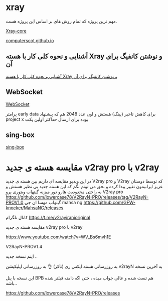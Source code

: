 # xray

مهم ترین پروژه که تمام روش های بر اساس این پروژه هست.

[Xray-core](https://github.com/XTLS/Xray-core)


[computerscot.github.io](https://computerscot.github.io/)

## آشنایی و نحوه کلی کار با هسته Xray و نوشتن کانفیگ برای آن
[آشنایی و نحوه کلی کار با هسته Xray و نوشتن کانفیگ برای آن](https://telegra.ph/%D8%A2%D8%B4%D9%86%D8%A7%DB%8C%DB%8C-%D9%88-%D9%86%D8%AD%D9%88%D9%87-%DA%A9%D9%84%DB%8C-%DA%A9%D8%A7%D8%B1-%D8%A8%D8%A7-%D9%87%D8%B3%D8%AA%D9%87-Xray-%D9%88-%D9%86%D9%88%D8%B4%D8%AA%D9%86-%DA%A9%D8%A7%D9%86%D9%81%DB%8C%DA%AF-%D8%A8%D8%B1%D8%A7%DB%8C-%D8%A2%D9%86-01-08)


## WebSocket

[WebSocket](https://xtls.github.io/Xray-docs-next/en/config/transports/websocket.html#websocket)

پرامتر early data برای کاهش تاخیر (پینگ) هستش و اون عدد 2048 هم که پیشنهاد project x بوده برای ارسال حداکثر اولین پکت



## sing-box

[sing-box](https://sing-box.sagernet.org/) 



#  مقایسه هسته ی جدید v2ray pro با v2ray 


در این ویدیو مقایسه ای داریم بین هسته ی جدید V2ray pro و V2ray که توسط دوستان عزیز ایرانیمون تغییر پیدا کرده و بحق می تونم بگم که این هسته جدید بی نظیر هستش و به راحتی محدودیت هارو دور میزنه
گیتهاب ویتوری پرو V2ray pro
https://github.com/lowercase78/V2RayN-PRO/releases/tag/V2RayN-PROV1.0
گیتهاب مهسا ان جی mahsa ng
https://github.com/GFW-knocker/MahsaNG/releases

کانال تلگرام
https://t.me/v2rayiranioriginal


 مقایسه هسته ی جدید v2ray pro با v2ray 

https://www.youtube.com/watch?v=WV_Bs6mvh1E

V2RayN-PROV1.4

اینم نسخه جدید ..

به روزرسانی هسته ایکس ری (ناکر) 👌
به روزرسانی اپلیکیشن v2rayN به آخرین نسخه

این نسخه با پنل BPB هم تست شده و عالی جواب میده ، حتی اگه دامنه فیلتر شده باشه..

https://github.com/lowercase78/V2RayN-PRO/releases

